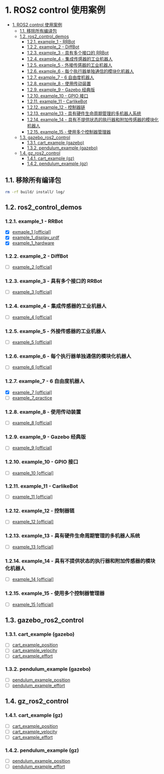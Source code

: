 # 1. ROS2 control 使用案例

- [1. ROS2 control 使用案例](#1-ros2-control-使用案例)
  - [1.1. 移除所有编译包](#11-移除所有编译包)
  - [1.2. ros2\_control\_demos](#12-ros2_control_demos)
    - [1.2.1. example\_1 - RRBot](#121-example_1---rrbot)
    - [1.2.2. example\_2 - DiffBot](#122-example_2---diffbot)
    - [1.2.3. example\_3 - 具有多个接口的 RRBot](#123-example_3---具有多个接口的-rrbot)
    - [1.2.4. example\_4 - 集成传感器的工业机器人](#124-example_4---集成传感器的工业机器人)
    - [1.2.5. example\_5 - 外接传感器的工业机器人](#125-example_5---外接传感器的工业机器人)
    - [1.2.6. example\_6 - 每个执行器单独通信的模块化机器人](#126-example_6---每个执行器单独通信的模块化机器人)
    - [1.2.7. example\_7 - 6 自由度机器人](#127-example_7---6-自由度机器人)
    - [1.2.8. example\_8 - 使用传动装置](#128-example_8---使用传动装置)
    - [1.2.9. example\_9 - Gazebo 经典版](#129-example_9---gazebo-经典版)
    - [1.2.10. example\_10 - GPIO 接口](#1210-example_10---gpio-接口)
    - [1.2.11. example\_11 - CarlikeBot](#1211-example_11---carlikebot)
    - [1.2.12. example\_12 - 控制器链](#1212-example_12---控制器链)
    - [1.2.13. example\_13 - 具有硬件生命周期管理的多机器人系统](#1213-example_13---具有硬件生命周期管理的多机器人系统)
    - [1.2.14. example\_14 - 具有不提供状态的执行器和附加传感器的模块化机器人](#1214-example_14---具有不提供状态的执行器和附加传感器的模块化机器人)
    - [1.2.15. example\_15 - 使用多个控制器管理器](#1215-example_15---使用多个控制器管理器)
  - [1.3. gazebo\_ros2\_control](#13-gazebo_ros2_control)
    - [1.3.1. cart\_example (gazebo)](#131-cart_example-gazebo)
    - [1.3.2. pendulum\_example (gazebo)](#132-pendulum_example-gazebo)
  - [1.4. gz\_ros2\_control](#14-gz_ros2_control)
    - [1.4.1. cart\_example (gz)](#141-cart_example-gz)
    - [1.4.2. pendulum\_example (gz)](#142-pendulum_example-gz)

## 1.1. 移除所有编译包

```bash
rm -rf build/ install/ log/
```

## 1.2. ros2_control_demos

### 1.2.1. example_1 - RRBot

- [x] [exmaple_1 [official]](/src/ros2_control_demos/example_1/README.md)
- [x] [example_1_display_urdf](/src/ros2_control_demos/example_1_display_urdf/README.md)
- [x] [example_1_hardware](/src/ros2_control_demos/example_1_hardware/README.md)

### 1.2.2. example_2 - DiffBot

- [ ] [example_2 [official]](/src/ros2_control_demos/example_2/README.md)

### 1.2.3. example_3 - 具有多个接口的 RRBot

- [ ] [example_3 [official]](/src/ros2_control_demos/example_3/README.md)

### 1.2.4. example_4 - 集成传感器的工业机器人

- [ ] [example_4 [official]](/src/ros2_control_demos/example_4/README.md)

### 1.2.5. example_5 - 外接传感器的工业机器人

- [ ] [example_5 [official]](/src/ros2_control_demos/example_5/README.md)

### 1.2.6. example_6 - 每个执行器单独通信的模块化机器人

- [ ] [example_6 [official]](/src/ros2_control_demos/example_6/README.md)

### 1.2.7. example_7 - 6 自由度机器人

- [x] [example_7 [official]](/src/ros2_control_demos/example_7/README.md)
- [ ] [example_7_practice](/src/ros2_control_demos/example_7_practice/README.md)

### 1.2.8. example_8 - 使用传动装置

- [ ] [example_8 [official]](/src/ros2_control_demos/example_8/README.md)

### 1.2.9. example_9 - Gazebo 经典版

- [ ] [example_9 [official]](/src/ros2_control_demos/example_9/README.md)

### 1.2.10. example_10 - GPIO 接口

- [ ] [example_10 [official]](/src/ros2_control_demos/example_10/README.md)

### 1.2.11. example_11 - CarlikeBot

- [ ] [example_11 [official]](/src/ros2_control_demos/example_11/README.md)

### 1.2.12. example_12 - 控制器链

- [ ] [example_12 [official]](/src/ros2_control_demos/example_12/README.md)

### 1.2.13. example_13 - 具有硬件生命周期管理的多机器人系统

- [ ] [example_13 [official]](/src/ros2_control_demos/example_13/README.md)

### 1.2.14. example_14 - 具有不提供状态的执行器和附加传感器的模块化机器人

- [ ] [example_14 [official]](/src/ros2_control_demos/example_14/README.md)

### 1.2.15. example_15 - 使用多个控制器管理器

- [ ] [example_15 [official]](/src/ros2_control_demos/example_15/README.md)

## 1.3. gazebo_ros2_control

### 1.3.1. cart_example (gazebo)

- [ ] [cart_example_position](/src/gazebo_ros2_control/gazebo_ros2_control_demos/launch/cart_example_effort.launch.py)
- [ ] [cart_example_velocity](/src/gazebo_ros2_control/gazebo_ros2_control_demos/launch/cart_example_velocity.launch.py)
- [ ] [cart_example_effort](/src/gazebo_ros2_control/gazebo_ros2_control_demos/launch/cart_example_effort.launch.py)

### 1.3.2. pendulum_example (gazebo)

- [ ] [pendulum_example_position](/src/gazebo_ros2_control/gazebo_ros2_control_demos/launch/pendulum_example_position.launch.py)
- [ ] [pendulum_example_effort](/src/gazebo_ros2_control/gazebo_ros2_control_demos/launch/pendulum_example_effort.launch.py)

## 1.4. gz_ros2_control

### 1.4.1. cart_example (gz)

- [ ] [cart_example_position](/src/gz_ros2_control/gz_ros2_control_demos/launch/cart_example_position.launch.py)
- [ ] [cart_example_velocity](/src/gz_ros2_control/gz_ros2_control_demos/launch/cart_example_velocity.launch.py)
- [ ] [cart_example_effort](/src/gz_ros2_control/gz_ros2_control_demos/launch/cart_example_effort.launch.py)

### 1.4.2. pendulum_example (gz)

- [ ] [pendulum_example_position](/src/gz_ros2_control/gz_ros2_control_demos/launch/pendulum_example_position.launch.py)
- [ ] [pendulum_example_effort](/src/gz_ros2_control/gz_ros2_control_demos/launch/pendulum_example_effort.launch.py)

